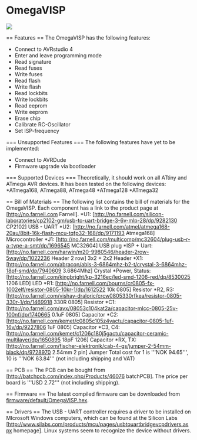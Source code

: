 OmegaVISP
=========

[![](https://github.com/mariusGundersen/OmegaVISP/blob/master/docs/OmegaVISP-small.jpg)](https://github.com/mariusGundersen/OmegaVISP/blob/master/docs/OmegaVISP.jpg)

== Features ==
The OmegaVISP has the following features:
* Connect to AVRstudio 4
* Enter and leave programming mode
* Read signature
* Read fuses
* Write fuses
* Read flash
* Write flash
* Read lockbits
* Write lockbits
* Read eeprom
* Write eeprom
* Erase chip
* Calibrate RC-Oscillator
* Set ISP-frequency

=== Unsupported Features ===
The following features have yet to be implemented:
* Connect to AVRDude
* Firmware upgrade via bootloader

=== Supported Devices ===
Theoretically, it should work on all ATtiny and ATmega AVR devices. It has been tested on the following devices:
*ATmega168, ATmega88, ATmega48
*ATmega128
*ATmega32

== Bill of Materials ==
The following list contains the bill of materials for the OmegaVISP. Each component has a link to the product page at [http://no.farnell.com Farnell]. 
*U1: [http://no.farnell.com/silicon-laboratories/cp2102-gm/usb-to-uart-bridge-3-6v-mlp-28/dp/9282130 CP2102] USB - UART
*U2: [http://no.farnell.com/atmel/atmega168-20au/8bit-16k-flash-mcu-tqfp32-168/dp/9171193 Atmega168] Microcontroller
*J1: [http://no.farnell.com/multicomp/mc32604/plug-usb-r-a-type-a-smt/dp/1696545 MC32604] USB plug
*ISP + Uart: [http://no.farnell.com/harwin/m20-9980546/header-2row-5way/dp/1022236 Header 2 row] 3x2 + 2x2 Header
*X1: [http://no.farnell.com/abracon/abls-3-6864mhz-b2-t/crystal-3-6864mhz-18pf-smd/dp/7940609 3.6864Mhz] Crystal
*Power, Status: [http://no.farnell.com/kingbright/kp-3216ec/led-smd-1206-red/dp/8530025 1206 LED] LED
*R1: [http://no.farnell.com/bourns/cr0805-fx-1002elf/resistor-0805-10kr-1/dp/1612522 10k 0805] Resistor
*R2, R3: [http://no.farnell.com/vishay-draloric/crcw0805330rfkea/resistor-0805-330r-1/dp/1469918 330R 0805] Resistor
*C1: [http://no.farnell.com/avx/08053c104kat2a/capacitor-mlcc-0805-25v-100nf/dp/1740665 0.1uF 0805] Capacitor
*C2: [http://no.farnell.com/kemet/c0805c105z4vactu/capacitor-0805-1uf-16v/dp/9227806 1uF 0805] Capacitor
*C3, C4: [http://no.farnell.com/kemet/c1206c180j5gactu/capacitor-ceramic-multilayer/dp/1650895 18pF 1206] Capacitor
*RX, TX: [http://no.farnell.com/fischer-elektronik/cab-4-gs/jumper-2-54mm-black/dp/9728970 2.54mm 2 pin] Jumper
Total cost for 1 is '''NOK 94.65''', 10 is '''NOK 63.84''' (not including shipping and VAT)

== PCB ==
The PCB can be bought from [http://batchpcb.com/index.php/Products/46076 batchPCB]. The price per board is '''USD 2.72''' (not including shipping).

== Firmware ==
The latest compiled firmware can be downloaded from [firmware/default/OmegaVISP.hex](https://raw.githubusercontent.com/mariusGundersen/OmegaVISP/master/firmware/default/OmegaVISP.hex). 

== Drivers ==
The USB - UART controller requires a driver to be installed on MIcrosoft Windows computers, which can be found at the Silicon Labs [http://www.silabs.com/products/mcu/pages/usbtouartbridgevcpdrivers.aspx homepage]. Linux systems seem to recognize the device without drivers.
